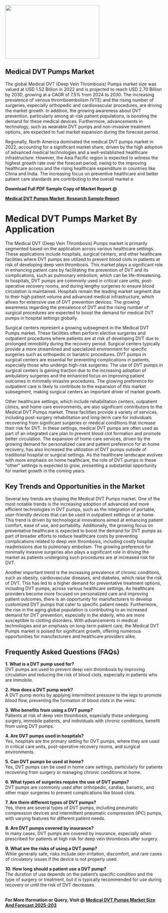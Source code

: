 <p><img class="alignnone size-medium wp-image-20088" src="https://ffe5etoiles.com/wp-content/uploads/2024/12/MST1-300x171.png" alt="" width="300" height="171" /></p><p><p><h2>Medical DVT Pumps Market </h2><p>The global Medical DVT (Deep Vein Thrombosis) Pumps market size was valued at USD 1.52 Billion in 2022 and is projected to reach USD 2.70 Billion by 2030, growing at a CAGR of 7.5% from 2024 to 2030. The increasing prevalence of venous thromboembolism (VTE) and the rising number of surgeries, especially orthopedic and cardiovascular procedures, are driving the market growth. In addition, the growing awareness about DVT prevention, particularly among at-risk patient populations, is boosting the demand for these medical devices. Furthermore, advancements in technology, such as wearable DVT pumps and non-invasive treatment options, are expected to fuel market expansion during the forecast period.</p><p>Regionally, North America dominated the medical DVT pumps market in 2022, accounting for a significant market share, driven by the high adoption of advanced medical technologies and a well-established healthcare infrastructure. However, the Asia Pacific region is expected to witness the highest growth rate over the forecast period, owing to the improving healthcare access and the rising healthcare expenditure in countries like China and India. The increasing focus on preventive healthcare and better patient care standards are contributing to the overall market e</p><p><strong>Download Full PDF Sample Copy of Market Report @</strong></p><p><strong><a href="https://www.verifiedmarketreports.com/download-sample/?rid=433580&utm_source=Sites-google&utm_medium=265" target="_blank">Medical DVT Pumps Market &nbsp;Research Sample Report</a></strong></p><p><h1>Medical DVT Pumps Market By Application</h1><p>The Medical DVT (Deep Vein Thrombosis) Pumps market is primarily segmented based on the application across various healthcare settings. These applications include hospitals, surgical centers, and other healthcare facilities where DVT pumps are utilized to prevent blood clots in patients at risk of developing deep vein thrombosis. This market plays a significant role in enhancing patient care by facilitating the prevention of DVT and its complications, such as pulmonary embolism, which can be life-threatening. In hospitals, DVT pumps are commonly used in critical care units, post-operative recovery rooms, and during lengthy surgeries to ensure blood circulation is maintained. Hospitals remain the leading market segment due to their high patient volume and advanced medical infrastructure, which allows for extensive use of DVT prevention devices. The growing awareness regarding the prevalence of DVT and the rising number of surgical procedures are expected to boost the demand for medical DVT pumps in hospital settings globally.</p><p>Surgical centers represent a growing subsegment in the Medical DVT Pumps market. These facilities often perform elective surgeries and outpatient procedures where patients are at risk of developing DVT due to prolonged immobility during the recovery period. Surgical centers typically provide a more streamlined and specialized environment for specific surgeries such as orthopedic or bariatric procedures. DVT pumps in surgical centers are essential for preventing complications in patients, especially those who undergo high-risk surgeries. The use of DVT pumps in surgical centers is gaining traction due to the increasing adoption of ambulatory surgeries and the enhanced focus on improving patient outcomes in minimally invasive procedures. The growing preference for outpatient care is likely to contribute to the expansion of this market subsegment, making surgical centers an important driver of market growth.</p><p>Other healthcare settings, which include rehabilitation centers, outpatient clinics, and home care environments, are also significant contributors to the Medical DVT Pumps market. These facilities provide a variety of services, including post-surgery rehabilitation and long-term care for individuals recovering from significant surgeries or medical conditions that increase their risk for DVT. In these settings, medical DVT pumps are often used as part of an integrated care plan to prevent blood clot formation and promote better circulation. The expansion of home care services, driven by the growing demand for personalized care and patient preference for at-home recovery, has also increased the utilization of DVT pumps outside of traditional hospital or surgical settings. As the healthcare landscape evolves with more emphasis on home healthcare, the role of DVT pumps in these "other" settings is expected to grow, presenting a substantial opportunity for market growth in the coming years.</p><h2>Key Trends and Opportunities in the Market</h2><p>Several key trends are shaping the Medical DVT Pumps market. One of the most notable trends is the increasing adoption of advanced and more efficient technologies in DVT pumps, such as the integration of portable, user-friendly devices that can be used in outpatient settings or at home. This trend is driven by technological innovations aimed at enhancing patient comfort, ease of use, and portability. Additionally, the growing focus on preventative healthcare is expected to boost the demand for DVT pumps as part of broader efforts to reduce healthcare costs by preventing complications related to deep vein thrombosis, including costly hospital readmissions due to pulmonary embolism. The growing preference for minimally invasive surgeries also plays a significant role in driving the market as patients undergoing such procedures are at increased risk for DVT.</p><p>Another important trend is the increasing prevalence of chronic conditions, such as obesity, cardiovascular diseases, and diabetes, which raise the risk of DVT. This has led to a higher demand for preventative treatment options, including DVT pumps, across various healthcare settings. As healthcare providers become more focused on personalized care and improving patient outcomes, there is an opportunity for manufacturers to develop customized DVT pumps that cater to specific patient needs. Furthermore, the rise in the aging global population is contributing to an increased demand for DVT prevention, especially in the elderly, who are more susceptible to clotting disorders. With advancements in medical technologies and an emphasis on long-term patient care, the Medical DVT Pumps market is poised for significant growth, offering numerous opportunities for manufacturers and healthcare providers alike.</p><h2>Frequently Asked Questions (FAQs)</h2><p><strong>1. What is a DVT pump used for?</strong><br>DVT pumps are used to prevent deep vein thrombosis by improving circulation and reducing the risk of blood clots, especially in patients who are immobile.</p><p><strong>2. How does a DVT pump work?</strong><br>A DVT pump works by applying intermittent pressure to the legs to promote blood flow, preventing the formation of blood clots in the veins.</p><p><strong>3. Who benefits from using a DVT pump?</strong><br>Patients at risk of deep vein thrombosis, especially those undergoing surgery, immobile patients, and individuals with chronic conditions, benefit from using DVT pumps.</p><p><strong>4. Are DVT pumps used in hospitals?</strong><br>Yes, hospitals are the primary setting for DVT pumps, where they are used in critical care units, post-operative recovery rooms, and surgical environments.</p><p><strong>5. Can DVT pumps be used at home?</strong><br>Yes, DVT pumps can be used in home care settings, particularly for patients recovering from surgery or managing chronic conditions at home.</p><p><strong>6. What types of surgeries require the use of DVT pumps?</strong><br>DVT pumps are commonly used after orthopedic, cardiac, bariatric, and other major surgeries to prevent complications like blood clots.</p><p><strong>7. Are there different types of DVT pumps?</strong><br>Yes, there are several types of DVT pumps, including pneumatic compression devices and intermittent pneumatic compression (IPC) pumps, with varying features for different patient needs.</p><p><strong>8. Are DVT pumps covered by insurance?</strong><br>In many cases, DVT pumps are covered by insurance, especially when prescribed for patients at high risk for deep vein thrombosis after surgery.</p><p><strong>9. What are the risks of using a DVT pump?</strong><br>While generally safe, risks include skin irritation, discomfort, and rare cases of circulatory issues if the device is not properly used.</p><p><strong>10. How long should a patient use a DVT pump?</strong><br>The duration of use depends on the patient’s specific condition and the type of surgery or treatment, but it is typically recommended for use during recovery or until the risk of DVT decreases.</p><strong><br />For More Iformation or Query, Visit @ <a href="https://www.verifiedmarketreports.com/product/medical-dvt-pumps-market/" target="_blank">Medical DVT Pumps Market Size And Forecast 2025-203</a></strong></p>

